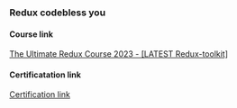 ### Redux codebless you

#### Course link
<a href="https://tm.udemy.com/course/the-ultimate-redux-course-state-management-library"> The Ultimate Redux Course 2023 - [LATEST Redux-toolkit] </a>

#### Certificatation link
<a href="https://tm.udemy.com/certificate/UC-4423373f-9f65-4d4e-9103-550309a64c20/">Certification link</a>
